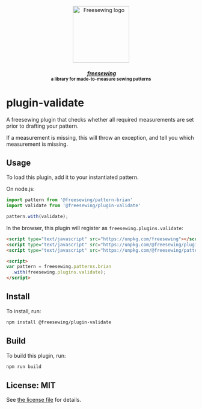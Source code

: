 <p align="center">
  <a title="Go to freesewing.org" href="https://freesewing.org/"><img src="https://freesewing.org/img/logo/black.svg" align="center" width="150px" alt="Freesewing logo"/></a>
</p>
<h4 align="center"><em>&nbsp;<a title="Go to freesewing.org" href="https://freesewing.org/">freesewing</a></em>
<br><sup>a library for made-to-measure sewing patterns</sup>
</h4>

# plugin-validate

A freesewing plugin that checks whether all required measurements are set prior to drafting your pattern.

If a measurement is missing, this will throw an exception, and tell you which measurement is missing.

## Usage

To load this plugin, add it to your instantiated pattern.

On node.js:

```js
import pattern from '@freesewing/pattern-brian'
import validate from '@freesewing/plugin-validate'

pattern.with(validate);
```

In the browser, this plugin will register as `freesewing.plugins.validate`:

```html
<script type="text/javascript" src="https://unpkg.com/freesewing"></script>
<script type="text/javascript" src="https://unpkg.com/@freesewing/plugin-validate"></script>
<script type="text/javascript" src="https://unpkg.com/@freesewing/pattern-brian"></script>

<script>
var pattern = freesewing.patterns.brian
  .with(freesewing.plugins.validate);
</script>
```

## Install

To install, run:

```sh
npm install @freesewing/plugin-validate
```

## Build

To build this plugin, run:

```sh
npm run build
```

## License: MIT

See [the license file](https://github.com/freesewing/plugin-validate/blob/master/LICENSE)
for details.
